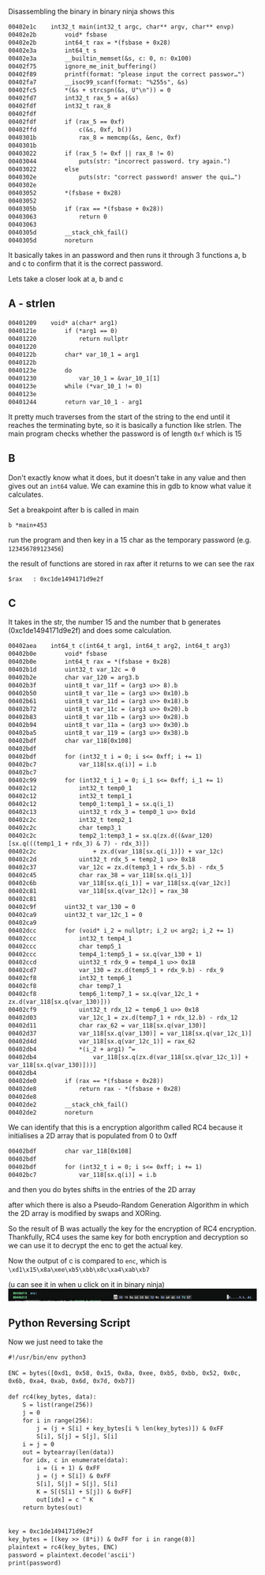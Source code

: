 
Disassembling the binary in binary ninja shows this
```
00402e1c    int32_t main(int32_t argc, char** argv, char** envp)
00402e2b        void* fsbase
00402e2b        int64_t rax = *(fsbase + 0x28)
00402e3a        int64_t s
00402e3a        __builtin_memset(&s, c: 0, n: 0x100)
00402f75        ignore_me_init_buffering()
00402f89        printf(format: "please input the correct passwor…")
00402fa7        __isoc99_scanf(format: "%255s", &s)
00402fc5        *(&s + strcspn(&s, U"\n")) = 0
00402fd7        int32_t rax_5 = a(&s)
00402fdf        int32_t rax_8
00402fdf        
00402fdf        if (rax_5 == 0xf)
00402ffd            c(&s, 0xf, b())
0040301b            rax_8 = memcmp(&s, &enc, 0xf)
0040301b        
00403022        if (rax_5 != 0xf || rax_8 != 0)
00403044            puts(str: "incorrect password. try again.")
00403022        else
0040302e            puts(str: "correct password! answer the qui…")
0040302e        
00403052        *(fsbase + 0x28)
00403052        
0040305b        if (rax == *(fsbase + 0x28))
00403063            return 0
00403063        
0040305d        __stack_chk_fail()
0040305d        noreturn
```
It basically takes in an password and then runs it through 3 functions a, b and c to confirm that it is the correct password. 

Lets take a closer look at a, b and c

## A - strlen 
```
00401209    void* a(char* arg1)
0040121e        if (*arg1 == 0)
00401220            return nullptr
00401220        
0040122b        char* var_10_1 = arg1
0040122b        
0040123e        do
00401230            var_10_1 = &var_10_1[1]
0040123e        while (*var_10_1 != 0)
0040123e        
00401244        return var_10_1 - arg1
```
It pretty much traverses from the start of the string to the end until it reaches the terminating byte, so it is basically a function like strlen. The main program checks whether the password is of length `0xf` which is 15

## B 
Don't exactly know what it does, but it doesn't take in any value and then gives out an `int64` value. We can examine this in gdb to know what value it calculates. 

Set a breakpoint after b is called in main
```
b *main+453
```
run the program and then key in a 15 char as the temporary password (e.g. `123456789123456`)

the result of functions are stored in rax after it returns to we can see the rax
```
$rax   : 0xc1de1494171d9e2f
```

## C
It takes in the str, the number 15 and the number that b generates (0xc1de1494171d9e2f) and does some calculation.
```
00402aea    int64_t c(int64_t arg1, int64_t arg2, int64_t arg3)
00402b0e        void* fsbase
00402b0e        int64_t rax = *(fsbase + 0x28)
00402b1d        uint32_t var_12c = 0
00402b2e        char var_120 = arg3.b
00402b3f        uint8_t var_11f = (arg3 u>> 8).b
00402b50        uint8_t var_11e = (arg3 u>> 0x10).b
00402b61        uint8_t var_11d = (arg3 u>> 0x18).b
00402b72        uint8_t var_11c = (arg3 u>> 0x20).b
00402b83        uint8_t var_11b = (arg3 u>> 0x28).b
00402b94        uint8_t var_11a = (arg3 u>> 0x30).b
00402ba5        uint8_t var_119 = (arg3 u>> 0x38).b
00402bdf        char var_118[0x108]
00402bdf        
00402bdf        for (int32_t i = 0; i s<= 0xff; i += 1)
00402bc7            var_118[sx.q(i)] = i.b
00402bc7        
00402c99        for (int32_t i_1 = 0; i_1 s<= 0xff; i_1 += 1)
00402c12            int32_t temp0_1
00402c12            int32_t temp1_1
00402c12            temp0_1:temp1_1 = sx.q(i_1)
00402c13            uint32_t rdx_3 = temp0_1 u>> 0x1d
00402c2c            int32_t temp2_1
00402c2c            char temp3_1
00402c2c            temp2_1:temp3_1 = sx.q(zx.d((&var_120)[sx.q(((temp1_1 + rdx_3) & 7) - rdx_3)])
00402c2c                + zx.d(var_118[sx.q(i_1)]) + var_12c)
00402c2d            uint32_t rdx_5 = temp2_1 u>> 0x18
00402c37            var_12c = zx.d(temp3_1 + rdx_5.b) - rdx_5
00402c45            char rax_38 = var_118[sx.q(i_1)]
00402c6b            var_118[sx.q(i_1)] = var_118[sx.q(var_12c)]
00402c81            var_118[sx.q(var_12c)] = rax_38
00402c81        
00402c9f        uint32_t var_130 = 0
00402ca9        uint32_t var_12c_1 = 0
00402ca9        
00402dcc        for (void* i_2 = nullptr; i_2 u< arg2; i_2 += 1)
00402ccc            int32_t temp4_1
00402ccc            char temp5_1
00402ccc            temp4_1:temp5_1 = sx.q(var_130 + 1)
00402ccd            uint32_t rdx_9 = temp4_1 u>> 0x18
00402cd7            var_130 = zx.d(temp5_1 + rdx_9.b) - rdx_9
00402cf8            int32_t temp6_1
00402cf8            char temp7_1
00402cf8            temp6_1:temp7_1 = sx.q(var_12c_1 + zx.d(var_118[sx.q(var_130)]))
00402cf9            uint32_t rdx_12 = temp6_1 u>> 0x18
00402d03            var_12c_1 = zx.d(temp7_1 + rdx_12.b) - rdx_12
00402d11            char rax_62 = var_118[sx.q(var_130)]
00402d37            var_118[sx.q(var_130)] = var_118[sx.q(var_12c_1)]
00402d4d            var_118[sx.q(var_12c_1)] = rax_62
00402db4            *(i_2 + arg1) ^=
00402db4                var_118[sx.q(zx.d(var_118[sx.q(var_12c_1)] + var_118[sx.q(var_130)]))]
00402db4        
00402de0        if (rax == *(fsbase + 0x28))
00402de8            return rax - *(fsbase + 0x28)
00402de8        
00402de2        __stack_chk_fail()
00402de2        noreturn
```

We can identify that this is a encryption algorithm called RC4 because it initialises a 2D array that is populated from 0 to 0xff
```
00402bdf        char var_118[0x108]
00402bdf        
00402bdf        for (int32_t i = 0; i s<= 0xff; i += 1)
00402bc7            var_118[sx.q(i)] = i.b
```
and then you do bytes shifts in the entries of the 2D array

after which there is also a Pseudo-Random Generation Algorithm in which the 2D array is modified by swaps and XORing. 

So the result of B was actually the key for the encryption of RC4 encryption. Thankfully, RC4 uses the same key for both encryption and decryption so we can use it to decrypt the enc to get the actual key.

Now the output of c is compared to `enc`, which is `\xd1\x15\x8a\xee\xb5\xbb\x0c\xa4\xab\xb7`

(u can see it in when u click on it in binary ninja)
![](../Assets/Screenshot%202025-06-02%20at%202.49.49%20PM.png)


## Python Reversing Script
Now we just need to take the 
```
#!/usr/bin/env python3

ENC = bytes([0xd1, 0x58, 0x15, 0x8a, 0xee, 0xb5, 0xbb, 0x52, 0x0c, 0x6b, 0xa4, 0xab, 0x6d, 0x7d, 0xb7])

def rc4(key_bytes, data):
    S = list(range(256))
    j = 0
    for i in range(256):
        j = (j + S[i] + key_bytes[i % len(key_bytes)]) & 0xFF
        S[i], S[j] = S[j], S[i]
    i = j = 0
    out = bytearray(len(data))
    for idx, c in enumerate(data):
        i = (i + 1) & 0xFF
        j = (j + S[i]) & 0xFF
        S[i], S[j] = S[j], S[i]
        K = S[(S[i] + S[j]) & 0xFF]
        out[idx] = c ^ K
    return bytes(out)


key = 0xc1de1494171d9e2f
key_bytes = [(key >> (8*i)) & 0xFF for i in range(8)]
plaintext = rc4(key_bytes, ENC)
password = plaintext.decode('ascii')
print(password)
```